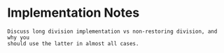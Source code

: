 # Implementation Notes

```{todo}
Discuss long division implementation vs non-restoring division, and why you
should use the latter in almost all cases.
```
